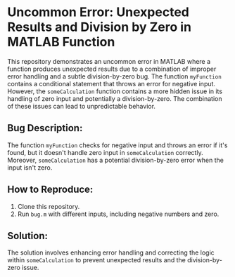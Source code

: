 # Uncommon Error: Unexpected Results and Division by Zero in MATLAB Function

This repository demonstrates an uncommon error in MATLAB where a function produces unexpected results due to a combination of improper error handling and a subtle division-by-zero bug.  The function `myFunction` contains a conditional statement that throws an error for negative input. However, the `someCalculation` function contains a more hidden issue in its handling of zero input and potentially a division-by-zero. The combination of these issues can lead to unpredictable behavior.

## Bug Description:
The function `myFunction` checks for negative input and throws an error if it's found, but it doesn't handle zero input in `someCalculation` correctly. Moreover, `someCalculation` has a potential division-by-zero error when the input isn't zero.

## How to Reproduce:
1. Clone this repository.
2. Run `bug.m` with different inputs, including negative numbers and zero.

## Solution:
The solution involves enhancing error handling and correcting the logic within `someCalculation` to prevent unexpected results and the division-by-zero issue.